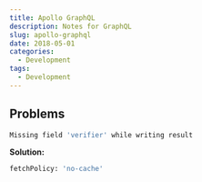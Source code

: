 ```yaml
---
title: Apollo GraphQL
description: Notes for GraphQL
slug: apollo-graphql
date: 2018-05-01
categories:
  - Development
tags:
  - Development
---
```


## Problems

```Bash
Missing field 'verifier' while writing result
```

**Solution:**

```Bash
fetchPolicy: 'no-cache'
```